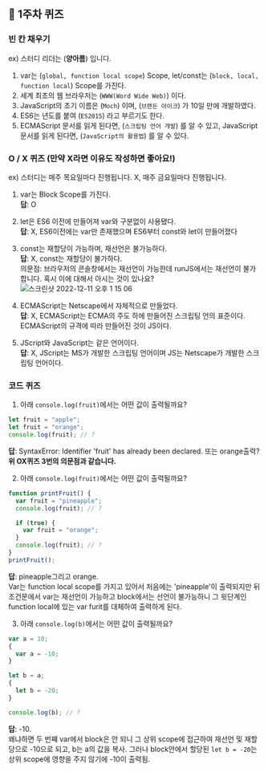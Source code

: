 ## 📝 1주차 퀴즈

### 빈 칸 채우기

ex) 스터디 리더는 (**양아름**) 입니다.

1. var는 (`global, function local scope`) Scope, let/const는 (`block, local, function local`) Scope를 가진다.
2. 세계 최초의 웹 브라우저는 (`WWW(Word Wide Web)`) 이다.
3. JavaScript의 초기 이름은 (`Moch`) 이며, (`브랜든 아이크`) 가 10일 만에 개발하였다.
4. ES6는 년도를 붙여 (`ES2015`) 라고 부르기도 한다.
5. ECMAScript 문서를 읽게 된다면, (`스크립팅 언어 개발`) 를 알 수 있고, JavaScript 문서를 읽게 된다면, (`JavaScript의 활용법`) 를 알 수 있다.

### O / X 퀴즈 (만약 X라면 이유도 작성하면 좋아요!)

ex) 스터디는 매주 목요일마다 진행됩니다.
X, 매주 금요일마다 진행됩니다.

1. var는 Block Scope를 가진다.  
   **답**: O

2. let은 ES6 이전에 만들어져 var와 구분없이 사용됐다.  
   **답**: X, ES6이전에는 var만 존재했으며 ES6부터 const와 let이 만들어졌다

3. const는 재할당이 가능하며, 재선언은 불가능하다.  
   **답**: 
   X, const는 재할당이 불가하다.  
   의문점: 브라우저의 콘솔창에서는 재선언이 가능한데 runJS에서는 재선언이 불가합니다. 혹시 이에 대해서 아시는 것이 있나요?  
   ![스크린샷 2022-12-11 오후 1 15 06](https://user-images.githubusercontent.com/48895268/206887332-c7e360bb-795d-4bf9-b77d-996b4779a920.png)


4. ECMAScript는 Netscape에서 자체적으로 만들었다.  
   **답**: X, ECMAScript는 ECMA의 주도 하에 만들어진 스크립팅 언의 표준이다. ECMAScript의 규격에 따라 만들어진 것이 JS이다.

5. JScript와 JavaScript는 같은 언어이다.  
   **답**: X, JScript는 MS가 개발한 스크립팅 언어이며 JS는 Netscape가 개발한 스크립팅 언어이다.

### 코드 퀴즈

1. 아래 `console.log(fruit)`에서는 어떤 값이 출력될까요?

```javascript
let fruit = "apple";
let fruit = "orange";
console.log(fruit); // ?
```

**답**: SyntaxError: Identifier 'fruit' has already been declared. 또는 orange출력?  
**위 OX퀴즈 3번의 의문점과 같습니다.**

2. 아래 `console.log(fruit)`에서는 어떤 값이 출력될까요?

```javascript
function printFruit() {
  var fruit = "pineapple";
  console.log(fruit); // ?

  if (true) {
    var fruit = "orange";
  }
  console.log(fruit); // ?
}
printFruit();
```

**답**: pineapple그리고 orange.  
Var는 function local scope를 가지고 있어서 처음에는 'pineapple'이 출력되지만 뒤 조건문에서 var는 재선언이 가능하고 block에서는 선언이 불가능하니 그 윗단계인 function local에 있는 var furit를 대체하여 출력하게 된다.

3. 아래 `console.log(b)`에서는 어떤 값이 출력될까요?

```javascript
var a = 10;
{
  var a = -10;
}

let b = a;
{
  let b = -20;
}

console.log(b); // ?
```

**답**: -10.  
왜냐하면 두 번쨰 var에서 block은 안 되니 그 상위 scope에 접근하여 재선언 및 재할당으로 -10으로 되고, b는 a의 값을 복사. 그러나 block안에서 할당된 `let b = -20`는 상위 scope에 영향을 주지 않기에 -10이 출력됨.
